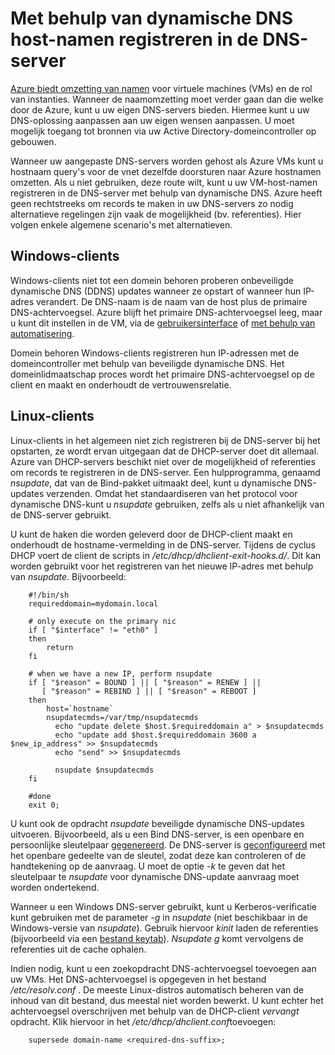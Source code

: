 <properties
   pageTitle="Met behulp van dynamische DNS host-namen registreren"
   description="Deze pagina krijgt informatie over het instellen van Dynamic DNS host-namen registreren in DNS-servers."
   services="dns"
   documentationCenter="na"
   authors="GarethBradshawMSFT"
   manager="carmonm"
   editor="" />
<tags
   ms.service="dns"
   ms.devlang="na"
   ms.topic="article"
   ms.tgt_pltfrm="na"
   ms.workload="infrastructure-services"
   ms.date="08/31/2016"
   ms.author="sewhee" />

# <a name="using-dynamic-dns-to-register-hostnames-in-your-own-dns-server"></a>Met behulp van dynamische DNS host-namen registreren in de DNS-server

[Azure biedt omzetting van namen](virtual-networks-name-resolution-for-vms-and-role-instances.md) voor virtuele machines (VMs) en de rol van instanties. Wanneer de naamomzetting moet verder gaan dan die welke door de Azure, kunt u uw eigen DNS-servers bieden. Hiermee kunt u uw DNS-oplossing aanpassen aan uw eigen wensen aanpassen. U moet mogelijk toegang tot bronnen via uw Active Directory-domeincontroller op gebouwen.

Wanneer uw aangepaste DNS-servers worden gehost als Azure VMs kunt u hostnaam query's voor de vnet dezelfde doorsturen naar Azure hostnamen omzetten. Als u niet gebruiken, deze route wilt, kunt u uw VM-host-namen registreren in de DNS-server met behulp van dynamische DNS.  Azure heeft geen rechtstreeks om records te maken in uw DNS-servers zo nodig alternatieve regelingen zijn vaak de mogelijkheid (bv. referenties). Hier volgen enkele algemene scenario's met alternatieven.

## <a name="windows-clients"></a>Windows-clients

Windows-clients niet tot een domein behoren proberen onbeveiligde dynamische DNS (DDNS) updates wanneer ze opstart of wanneer hun IP-adres verandert. De DNS-naam is de naam van de host plus de primaire DNS-achtervoegsel. Azure blijft het primaire DNS-achtervoegsel leeg, maar u kunt dit instellen in de VM, via de [gebruikersinterface](https://technet.microsoft.com/library/cc794784.aspx) of [met behulp van automatisering](https://social.technet.microsoft.com/forums/windowsserver/3720415a-6a9a-4bca-aa2a-6df58a1a47d7/change-primary-dns-suffix).

Domein behoren Windows-clients registreren hun IP-adressen met de domeincontroller met behulp van beveiligde dynamische DNS. Het domeinlidmaatschap proces wordt het primaire DNS-achtervoegsel op de client en maakt en onderhoudt de vertrouwensrelatie.

## <a name="linux-clients"></a>Linux-clients

Linux-clients in het algemeen niet zich registreren bij de DNS-server bij het opstarten, ze wordt ervan uitgegaan dat de DHCP-server doet dit allemaal. Azure van DHCP-servers beschikt niet over de mogelijkheid of referenties om records te registreren in de DNS-server.  Een hulpprogramma, genaamd *nsupdate*, dat van de Bind-pakket uitmaakt deel, kunt u dynamische DNS-updates verzenden. Omdat het standaardiseren van het protocol voor dynamische DNS-kunt u *nsupdate* gebruiken, zelfs als u niet afhankelijk van de DNS-server gebruikt.

U kunt de haken die worden geleverd door de DHCP-client maakt en onderhoudt de hostname-vermelding in de DNS-server. Tijdens de cyclus DHCP voert de client de scripts in */etc/dhcp/dhclient-exit-hooks.d/*. Dit kan worden gebruikt voor het registreren van het nieuwe IP-adres met behulp van *nsupdate*. Bijvoorbeeld:

        #!/bin/sh
        requireddomain=mydomain.local

        # only execute on the primary nic
        if [ "$interface" != "eth0" ]
        then
            return
        fi

        # when we have a new IP, perform nsupdate
        if [ "$reason" = BOUND ] || [ "$reason" = RENEW ] ||
           [ "$reason" = REBIND ] || [ "$reason" = REBOOT ]
        then
            host=`hostname`
            nsupdatecmds=/var/tmp/nsupdatecmds
              echo "update delete $host.$requireddomain a" > $nsupdatecmds
              echo "update add $host.$requireddomain 3600 a $new_ip_address" >> $nsupdatecmds
              echo "send" >> $nsupdatecmds

              nsupdate $nsupdatecmds
        fi

        #done
        exit 0;

U kunt ook de opdracht *nsupdate* beveiligde dynamische DNS-updates uitvoeren. Bijvoorbeeld, als u een Bind DNS-server, is een openbare en persoonlijke sleutelpaar [gegenereerd](http://linux.yyz.us/nsupdate/).  De DNS-server is [geconfigureerd](http://linux.yyz.us/dns/ddns-server.html) met het openbare gedeelte van de sleutel, zodat deze kan controleren of de handtekening op de aanvraag. U moet de optie *-k* te geven dat het sleutelpaar te *nsupdate* voor dynamische DNS-update aanvraag moet worden ondertekend.

Wanneer u een Windows DNS-server gebruikt, kunt u Kerberos-verificatie kunt gebruiken met de parameter *-g* in *nsupdate* (niet beschikbaar in de Windows-versie van *nsupdate*). Gebruik hiervoor *kinit* laden de referenties (bijvoorbeeld via een [bestand keytab](http://www.itadmintools.com/2011/07/creating-kerberos-keytab-files.html)). *Nsupdate g* komt vervolgens de referenties uit de cache ophalen.

Indien nodig, kunt u een zoekopdracht DNS-achtervoegsel toevoegen aan uw VMs. Het DNS-achtervoegsel is opgegeven in het bestand */etc/resolv.conf* . De meeste Linux-distros automatisch beheren van de inhoud van dit bestand, dus meestal niet worden bewerkt. U kunt echter het achtervoegsel overschrijven met behulp van de DHCP-client *vervangt* opdracht. Klik hiervoor in het */etc/dhcp/dhclient.conf*toevoegen:

        supersede domain-name <required-dns-suffix>;

